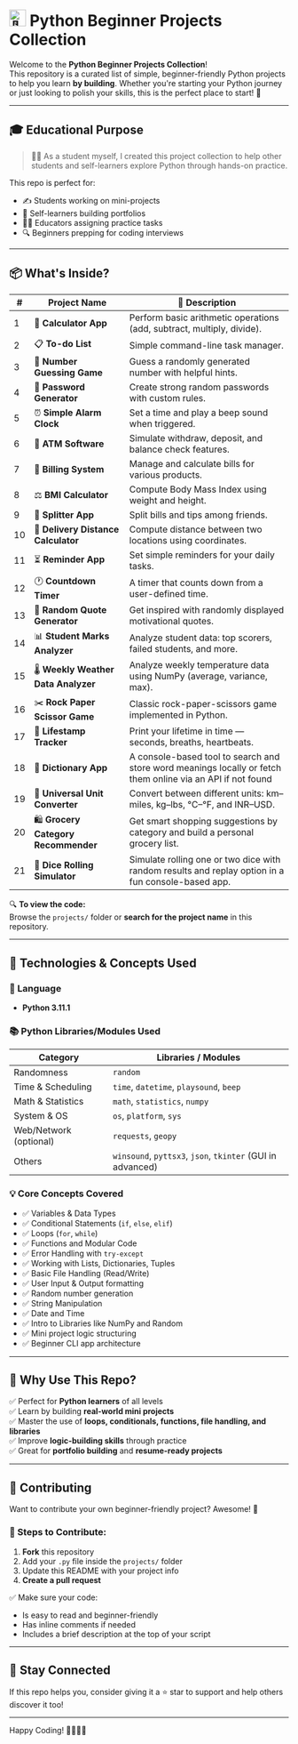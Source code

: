 <h1 style="margin-top: 15px;">
  <img src="https://upload.wikimedia.org/wikipedia/commons/c/c3/Python-logo-notext.svg" width="30" alt="🐍" style="margin-top: -6px;"> Python Beginner Projects Collection
</h1>

Welcome to the **Python Beginner Projects Collection**!  
This repository is a curated list of simple, beginner-friendly Python projects to help you learn **by building**. Whether you're starting your Python journey or just looking to polish your skills, this is the perfect place to start! 🚀

---

## 🎓 Educational Purpose

> 🧑‍🎓 As a student myself, I created this project collection to help other students and self-learners explore Python through hands-on practice.

This repo is perfect for:
- ✍️ Students working on mini-projects
- 🧠 Self-learners building portfolios
- 👨‍🏫 Educators assigning practice tasks
- 🔍 Beginners prepping for coding interviews

---

## 📦 What's Inside?

| #  | Project Name                    | 📝 Description |
|----|--------------------------------|----------------|
| 1  | 🧮 **Calculator App**             | Perform basic arithmetic operations (add, subtract, multiply, divide). |
| 2  | 📋 **To-do List**                 | Simple command-line task manager. |
| 3  | 🎯 **Number Guessing Game**       | Guess a randomly generated number with helpful hints. |
| 4  | 🔐 **Password Generator**         | Create strong random passwords with custom rules. |
| 5  | ⏰ **Simple Alarm Clock**         | Set a time and play a beep sound when triggered. |
| 6  | 🏧 **ATM Software**               | Simulate withdraw, deposit, and balance check features. |
| 7  | 🧾 **Billing System**             | Manage and calculate bills for various products. |
| 8  | ⚖️ **BMI Calculator**             | Compute Body Mass Index using weight and height. |
| 9  | 💸 **Splitter App**               | Split bills and tips among friends. |
| 10 | 🚚 **Delivery Distance Calculator** | Compute distance between two locations using coordinates. |
| 11 | ⏳ **Reminder App**               | Set simple reminders for your daily tasks. |
| 12 | 🕐 **Countdown Timer**            | A timer that counts down from a user-defined time. |
| 13 | 💬 **Random Quote Generator**     | Get inspired with randomly displayed motivational quotes. |
| 14 | 📊 **Student Marks Analyzer**     | Analyze student data: top scorers, failed students, and more. |
| 15 | 🌡️ **Weekly Weather Data Analyzer** | Analyze weekly temperature data using NumPy (average, variance, max). |
| 16 | ✂️ **Rock Paper Scissor Game**     | Classic rock-paper-scissors game implemented in Python. |
| 17 | 🧬 **Lifestamp Tracker**           | Print your lifetime in time — seconds, breaths, heartbeats. |
| 18 | 📕 **Dictionary App** | A console-based tool to search and store word meanings locally or fetch them online via an API if not found |
| 19 | 🧮 **Universal Unit Converter** | Convert between different units: km–miles, kg–lbs, °C–°F, and INR–USD. |
| 20 | 🛍️ **Grocery Category Recommender** | Get smart shopping suggestions by category and build a personal grocery list. |
| 21 | 🎲 **Dice Rolling Simulator** | Simulate rolling one or two dice with random results and replay option in a fun console-based app. |


🔍 **To view the code:**  
Browse the `projects/` folder or **search for the project name** in this repository.

---

## 🔧 Technologies & Concepts Used

### 🐍 Language
- **Python 3.11.1**

### 📚 Python Libraries/Modules Used
| Category | Libraries / Modules |
|---------|---------------------|
| Randomness | `random` |
| Time & Scheduling | `time`, `datetime`, `playsound`, `beep` |
| Math & Statistics | `math`, `statistics`, `numpy` |
| System & OS | `os`, `platform`, `sys` |
| Web/Network (optional) | `requests`, `geopy` |
| Others | `winsound`, `pyttsx3`, `json`, `tkinter` (GUI in advanced) |

### 💡 Core Concepts Covered
- ✅ Variables & Data Types
- ✅ Conditional Statements (`if`, `else`, `elif`)
- ✅ Loops (`for`, `while`)
- ✅ Functions and Modular Code
- ✅ Error Handling with `try-except`
- ✅ Working with Lists, Dictionaries, Tuples
- ✅ Basic File Handling (Read/Write)
- ✅ User Input & Output formatting
- ✅ Random number generation
- ✅ String Manipulation
- ✅ Date and Time
- ✅ Intro to Libraries like NumPy and Random
- ✅ Mini project logic structuring
- ✅ Beginner CLI app architecture

---

## 🧠 Why Use This Repo?

✅ Perfect for **Python learners** of all levels  
✅ Learn by building **real-world mini projects**  
✅ Master the use of **loops, conditionals, functions, file handling, and libraries**  
✅ Improve **logic-building skills** through practice  
✅ Great for **portfolio building** and **resume-ready projects**

---

## 🤝 Contributing

Want to contribute your own beginner-friendly project? Awesome! 🎉

### 📌 Steps to Contribute:
1. **Fork** this repository  
2. Add your `.py` file inside the `projects/` folder  
3. Update this README with your project info  
4. **Create a pull request**

✅ Make sure your code:
- Is easy to read and beginner-friendly  
- Has inline comments if needed  
- Includes a brief description at the top of your script

---

## 🌟 Stay Connected

If this repo helps you, consider giving it a ⭐ star to support and help others discover it too!

---

Happy Coding! 👨‍💻👩‍💻
